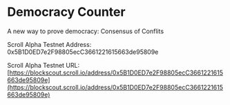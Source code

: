 # Democracy Counter

A new way to prove democracy: Consensus of Conflits

Scroll Alpha Testnet Address: 0x5B1D0ED7e2F98805ecC3661221615663de95809e

Scroll Alpha Testnet URL: [https://blockscout.scroll.io/address/0x5B1D0ED7e2F98805ecC3661221615663de95809e](https://blockscout.scroll.io/address/0x5B1D0ED7e2F98805ecC3661221615663de95809e)